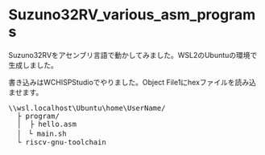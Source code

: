 # Suzuno32RV_various_asm_programs

Suzuno32RVをアセンブリ言語で動かしてみました。WSL2のUbuntuの環境で生成しました。

書き込みはWCHISPStudioでやりました。Object File1にhexファイルを読み込ませます。

<pre>
\\wsl.localhost\Ubuntu\home\UserName/
  ├ program/
  │  ├ hello.asm 
  │　└ main.sh
  └ riscv-gnu-toolchain
</pre>
